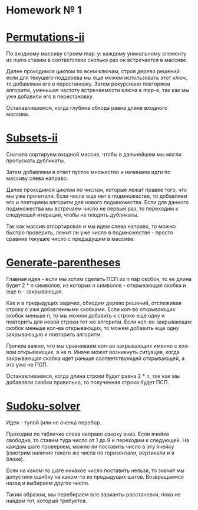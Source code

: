 # Homework № 1

# [Permutations-ii](https://leetcode.com/problems/permutations-ii/description/)

По входному массиву строим map-у: 
каждому уникальному элементу из nums ставим в соответствие сколько раз он встречается в массиве. 

Далее проходимся циклом по всем ключам, строя дерево решений: если для текущего поддерева мы еще можем использовать этот ключ,
то добавляем его в перестановку. 
Затем рекурсивно повторяем алгоритм, уменьшая частоту встречаемости ключа в map-е, так как мы уже добавили его в перестановку.

Останавливаемся, когда глубина обхода равна длине входного массива.

# [Subsets-ii](https://leetcode.com/problems/subsets-ii/description/)

Сначала сортируем входной массив, чтобы в дальнейшем мы могли пропускать дубликаты.

Затем добавляем в ответ пустое множество и начинаем идти по массиву слева направо. 

Далее проходимся циклом по числам, которые лежат правее того, что мы уже прочитали. 
Если числа еще нет в подмножестве, то добавляем его и повторяем алгоритм для нового подмножества.
Если для данного подмножества мы встречаем число не первый раз, то переходим к следующей итерации, чтобы не плодить дубликаты. 

Так как массив отсортирован и мы идем слева направо, то можно быстро проверить, лежит ли уже число в подмножестве - просто сравнив текущее число с предыдущим в массиве.

# [Generate-parentheses](https://leetcode.com/problems/generate-parentheses/description/)

Главная идея - если мы хотим сделать ПСП из n пар скобок, то ее длина будет 2 * n символов, из которых n символов - открывающая скобка и еще n - закрывающая.

Как и в предыдущих задачах, обходим дерево решений, отслеживая строку с уже добавленными скобками.
Если кол-во открывающих скобок меньше n, то мы можем добавить к строке еще одну и повторить для новой строки тот же алгоритм.
Если кол-во закрывающих скобок меньше кол-ва открывающих, то можем добавить еще одну закрывающую и повторить алгоритм.

Причем важно, что мы сравниваем кол-во закрывающих именно с кол-вом открывающих, а не n. 
Иначе может возникнуть ситуация, когда закрывающая скобка идет раньше соответствующей открывающей, а это уже не ПСП.

Останавливаемся, когда длина строки будет равна 2 * n, так как мы добавляли скобки правильно, то полученная строка будет ПСП.

# [Sudoku-solver](https://leetcode.com/problems/sudoku-solver/description/)

Идея - тупой (или не очень) перебор.

Проходим по табличке слева направо сверху вниз. Если ячейка свободна, то ставим туда число от 1 до 9 и переходим к следующей.
На каждом шаге проверяем, можно ли поставить число в эту ячейку (смотрим наличие такого же числа по горизонтали, вертикали и в блоке).

Если на каком-то шаге никакое число поставить нельзя, то значит мы допустили ошибку на каком-то из предыдущих шагов. Возвращаемся назад и выбираем другое число.

Таким образом, мы перебираем все варианты расстановки, пока не найдем тот, который требуется.